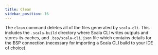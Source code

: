 ```yaml
---
title: Clean
sidebar_position: 16
---
```


The `clean` command deletes all of the files generated by `scala-cli`. This includes the `.scala-build` directory where Scala CLI writes outputs and stores its caches, and `.bsp/scala-cli.json` file which contains details for the BSP connection (necessary for importing a Scala CLI build to your IDE of choice).

